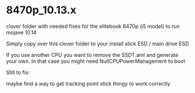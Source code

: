 # 8470p_10.13.x
clover folder with needed fixes for the elitebook 8470p (i5 model) to run mojave 10.14

Simply copy over this clover folder to your install stick ESD / main drive ESD

If you use another CPU you want to remove the SSDT.aml and generate your own. In that case you might need NullCPUPowerManagement to boot


Still to fix:

maybe find a way to get tracking point stick thingy to work correctly
